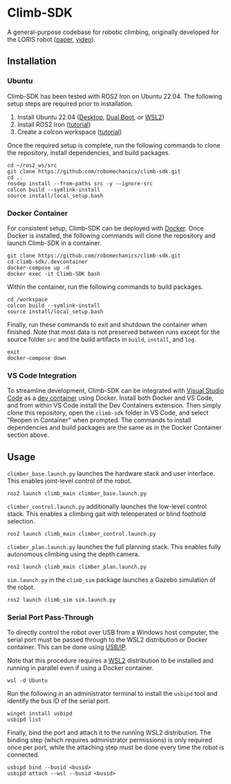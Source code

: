 # Climb-SDK

A general-purpose codebase for robotic climbing, originally developed for the LORIS robot ([paper](https://www.ri.cmu.edu/publications/loris-a-lightweight-free-climbing-robot-for-extreme-terrain-exploration/), [video](https://youtu.be/GjRrLqlI0yM)).

## Installation

### Ubuntu

Climb-SDK has been tested with ROS2 Iron on Ubuntu 22.04. The following setup steps are required prior to installation.

1. Install Ubuntu 22.04 ([Desktop](https://ubuntu.com/tutorials/install-ubuntu-desktop), [Dual Boot](https://help.ubuntu.com/community/WindowsDualBoot), or [WSL2](https://documentation.ubuntu.com/wsl/en/latest/guides/install-ubuntu-wsl2/))
2. Install ROS2 Iron ([tutorial](https://docs.ros.org/en/iron/Installation.html))
3. Create a colcon workspace ([tutorial](https://docs.ros.org/en/iron/Tutorials/Beginner-Client-Libraries/Creating-A-Workspace/Creating-A-Workspace.html))

Once the required setup is complete, run the following commands to clone the repository, install dependencies, and build packages.

```
cd ~/ros2_ws/src
git clone https://github.com/robomechanics/climb-sdk.git
cd ..
rosdep install --from-paths src -y --ignore-src
colcon build --symlink-install
source install/local_setup.bash
```

### Docker Container

For consistent setup, Climb-SDK can be deployed with [Docker](https://www.docker.com/products/docker-desktop/). Once Docker is installed, the following commands will clone the repository and launch Climb-SDK in a container.

```
git clone https://github.com/robomechanics/climb-sdk.git
cd climb-sdk/.devcontainer
docker-compose up -d
docker exec -it Climb-SDK bash
```

Within the container, run the following commands to build packages.

```
cd /workspace
colcon build --symlink-install
source install/local_setup.bash
```

Finally, run these commands to exit and shutdown the container when finished. Note that most data is not preserved between runs except for the source folder `src` and the build artifacts in `build`, `install`, and `log`.

```
exit
docker-compose down
```

### VS Code Integration

To streamline development, Climb-SDK can be integrated with [Visual Studio Code](https://code.visualstudio.com/) as a [dev container](https://code.visualstudio.com/docs/devcontainers/containers) using Docker. Install both Docker and VS Code, and from within VS Code install the Dev Containers extension. Then simply clone this repository, open the `climb-sdk` folder in VS Code, and select "Reopen in Container" when prompted. The commands to install dependencies and build packages are the same as in the Docker Container section above.

## Usage

`climber_base.launch.py` launches the hardware stack and user interface. This enables joint-level control of the robot.

```
ros2 launch climb_main climber_base.launch.py
```

`climber_control.launch.py` additionally launches the low-level control stack. This enables a climbing gait with teleoperated or blind foothold selection.

```
ros2 launch climb_main climber_control.launch.py
```

`climber_plan.launch.py` launches the full planning stack. This enables fully autonomous climbing using the depth camera.

```
ros2 launch climb_main climber_plan.launch.py
```

`sim.launch.py` in the `climb_sim` package launches a Gazebo simulation of the robot.

```
ros2 launch climb_sim sim.launch.py
```

### Serial Port Pass-Through

To directly control the robot over USB from a Windows host computer, the serial port must be passed through to the WSL2 distribution or Docker container. This can be done using [USB/IP](https://learn.microsoft.com/en-us/windows/wsl/connect-usb).

Note that this procedure requires a [WSL2](https://documentation.ubuntu.com/wsl/en/latest/guides/install-ubuntu-wsl2/) distribution to be installed and running in parallel even if using a Docker container.

```
wsl -d Ubuntu
```

Run the following in an administrator terminal to install the `usbipd` tool and identify the bus ID of the serial port.

```
winget install usbipd
usbipd list
```

Finally, bind the port and attach it to the running WSL2 distribution. The binding step (which requires administrator permissions) is only required once per port, while the attaching step must be done every time the robot is connected.

```
usbipd bind --busid <busid>
usbipd attach --wsl --busid <busid>
```